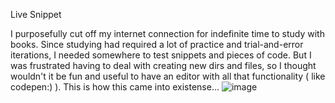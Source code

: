 Live Snippet

I purposefully cut off my internet connection for indefinite time to study with books. Since studying had required a lot of practice and trial-and-error iterations, I needed somewhere to test snippets and pieces of code. But I was frustrated having to deal with creating new dirs and files, so I thought wouldn't it be fun and useful to have an editor with all that functionality ( like codepen:) ). This is how this came into existense...
![image](https://user-images.githubusercontent.com/51179753/139536788-68f98ba9-ce47-4fd7-bf5a-5cd6cd25cc96.png)
